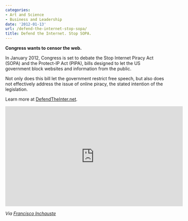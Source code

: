 ```yaml
---
categories:
- Art and Science
- Business and Leadership
date: '2012-01-13'
url: /defend-the-internet-stop-sopa/
title: Defend the Internet. Stop SOPA.
---
```


<strong>Congress wants to censor the web.</strong>

In January 2012, Congress is set to debate the Stop Internet Piracy Act (SOPA) and the Protect-IP Act (PIPA), bills designed to let the US government block websites and information from the public.

Not only does this bill let the government restrict free speech, but also does not effectively address the issue of online piracy, the stated intention of the legislation.

Learn more at <a href="http://defendtheinter.net/">DefendTheInter.net</a>.

<div class="fluid-vids"><iframe class="alignc" src="https://player.vimeo.com/video/31100268?byline=0&amp;portrait=0" width="560" height="315" frameborder="0" webkitAllowFullScreen mozallowfullscreen allowFullScreen></iframe></div>

<em>Via <a href="http://twitter.com/iamfinch">Francisco Inchauste</a></em>